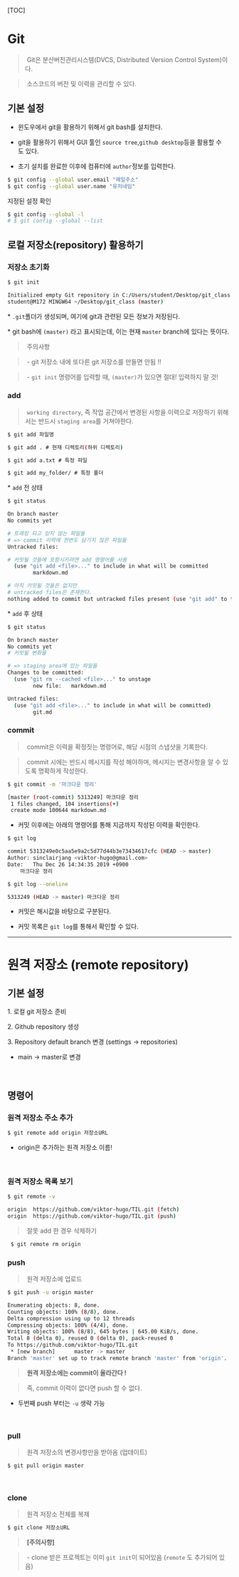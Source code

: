 [TOC]

# Git

>  Git은 분산버전관리시스템(DVCS, Distributed Version Control System)이다. 

>  소스코드의 버전 및 이력을 관리할 수 있다.

## 기본 설정

- 윈도우에서 git을 활용하기 위해서 git bash를 설치한다.

- git을 활용하기 위해서 GUI 툴인 `source tree`,`github desktop`등을 활용할 수도 있다.

- 초기 설치를 완료한 이후에 컴퓨터에 `author`정보를 입력한다.

```bash
$ git config --global user.email "메일주소"
$ git config --global user.name "유저네임"
```

지정된 설정 확인

```bash
$ git config --global -l
# $ git config --global --list
```

## 로컬 저장소(repository) 활용하기

### 저장소 초기화

```bash
$ git init

Initialized empty Git repository in C:/Users/student/Desktop/git_class
student@M172 MINGW64 ~/Desktop/git_class (master)
```

* `.git`폴더가 생성되며, 여기에 git과 관련된 모든 정보가 저장된다.

* git bash에 `(master)` 라고 표시되는데, 이는 현재 `master` branch에 있다는 뜻이다.

>  주의사항

>  - git 저장소 내에 또다른 git 저장소를 만들면 안됨 !!

>  - `git init` 명령어를 입력할 때, `(master)`가 있으면 절대! 입력하지 말 것!

### add

>  `working directory`, 즉 작업 공간에서 변경된 사항을 이력으로 저장하기 위해서는 반드시 `staging area`를 거쳐야한다.

```bash
$ git add 파일명

$ git add . # 현재 디렉토리(하위 디렉토리)

$ git add a.txt # 특정 파일

$ git add my_folder/ # 특정 폴더
```

* `add` 전 상태

```bash
$ git status

On branch master
No commits yet

# 트래킹 되고 있지 않는 파일들
# => commit 이력에 한번도 담기지 않은 파일들
Untracked files:

# 커밋될 것들에 포함시키려면 add 명령어를 사용
  (use "git add <file>..." to include in what will be committed
        markdown.md

# 아직 커밋될 것들은 없지만
# untracked files은 존재한다.
nothing added to commit but untracked files present (use "git add" to track)
```

* `add` 후 상태

```bash
$ git status

On branch master
No commits yet
# 커밋될 변화들

# => staging area에 있는 파일들
Changes to be committed:
  (use "git rm --cached <file>..." to unstage
        new file:   markdown.md

Untracked files:
  (use "git add <file>..." to include in what will be committed)
        git.md
```

### commit

>  commit은 이력을 확정짓는 명령어로, 해당 시점의 스냅샷을 기록한다.

>  commit 시에는 반드시 메시지를 작성 해야하며, 메시지는 변경사항을 알 수 있도록 명확하게 작성한다.

```bash
$ git commit -m '마크다운 정리'

[master (root-commit) 5313249] 마크다운 정리
 1 files changed, 104 insertions(+)
 create mode 100644 markdown.md
```

- 커밋 이후에는 아래의 명령어를 통해 지금까지 작성된 이력을 확인한다.

```bash
$ git log

commit 5313249e0c5aa5e9a2c5d77d44b3e73434617cfc (HEAD -> master)
Author: sinclairjang <viktor-hugo@gmail.com>
Date:   Thu Dec 26 14:34:35 2019 +0900
    마크다운 정리

$ git log --oneline

5313249 (HEAD -> master) 마크다운 정리
```

- 커밋은 해시값을 바탕으로 구분된다.

- 커밋 목록은 `git log`를 통해서 확인할 수 있다.

---

# 원격 저장소 (remote repository)

## 기본 설정

1. 로컬 git 저장소 준비

2. Github repository 생성

3. Repository default branch 변경 (settings -> repositories)

- main -> master로 변경

<br>

## 명령어

### 원격 저장소 주소 추가

```bash
$ git remote add origin 저장소URL
```

- origin은 추가하는 원격 저장소 이름!

<br>

### 원격 저장소 목록 보기

```bash
$ git remote -v

origin  https://github.com/viktor-hugo/TIL.git (fetch)
origin  https://github.com/viktor-hugo/TIL.git (push)
```

>  잘못 add 한 경우 삭제하기

```bash
 $ git remote rm origin
```

### push

>  원격 저장소에 업로드

```bash
$ git push -u origin master

Enumerating objects: 8, done.
Counting objects: 100% (8/8), done.
Delta compression using up to 12 threads
Compressing objects: 100% (4/4), done.
Writing objects: 100% (8/8), 645 bytes | 645.00 KiB/s, done.
Total 8 (delta 0), reused 0 (delta 0), pack-reused 0
To https://github.com/viktor-hugo/TIL.git
 * [new branch]      master -> master
Branch 'master' set up to track remote branch 'master' from 'origin'.
```

>  **원격 저장소에는 commit이 올라간다 !**

>  즉, commit 이력이 없다면 push 할 수 없다.

- 두번째 push 부터는 `-u` 생략 가능

<br>

### pull

>  원격 저장소의 변경사항만을 받아옴 (업데이트)

```bash
$ git pull origin master
```

<br>

### clone

>  원격 저장소 전체를 복제

```bash
$ git clone 저장소URL
```

>  **[주의사항]**

>  - clone 받은 프로젝트는 이미 `git init`이 되어있음 (`remote` 도 추가되어 있음)
